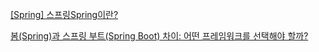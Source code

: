 [[Spring] 스프링Spring이란?](https://developshrimp.com/entry/Spring-%EC%8A%A4%ED%94%84%EB%A7%81Spring%EC%9D%B4%EB%9E%80)

[봄(Spring)과 스프링 부트(Spring Boot) 차이: 어떤 프레임워크를 선택해야 할까?](https://hiteksoftware.co.kr/blog/difference-between-spring-and-spring-boot/)
